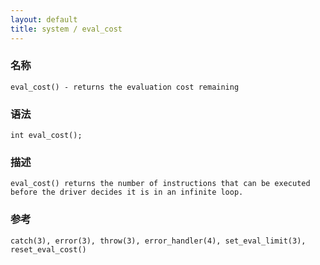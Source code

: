 ```yaml
---
layout: default
title: system / eval_cost
---
```


### 名称

    eval_cost() - returns the evaluation cost remaining

### 语法

    int eval_cost();

### 描述

    eval_cost() returns the number of instructions that can be executed before the driver decides it is in an infinite loop.

### 参考

    catch(3), error(3), throw(3), error_handler(4), set_eval_limit(3), reset_eval_cost()
